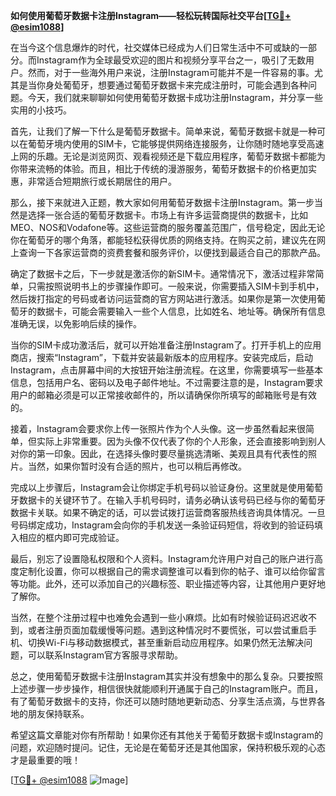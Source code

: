 **如何使用葡萄牙数据卡注册Instagram——轻松玩转国际社交平台[[TG💪+ @esim1088](https://t.me/s/esim1088)]**

在当今这个信息爆炸的时代，社交媒体已经成为人们日常生活中不可或缺的一部分。而Instagram作为全球最受欢迎的图片和视频分享平台之一，吸引了无数用户。然而，对于一些海外用户来说，注册Instagram可能并不是一件容易的事。尤其是当你身处葡萄牙，想要通过葡萄牙数据卡来完成注册时，可能会遇到各种问题。今天，我们就来聊聊如何使用葡萄牙数据卡成功注册Instagram，并分享一些实用的小技巧。

首先，让我们了解一下什么是葡萄牙数据卡。简单来说，葡萄牙数据卡就是一种可以在葡萄牙境内使用的SIM卡，它能够提供网络连接服务，让你随时随地享受高速上网的乐趣。无论是浏览网页、观看视频还是下载应用程序，葡萄牙数据卡都能为你带来流畅的体验。而且，相比于传统的漫游服务，葡萄牙数据卡的价格更加实惠，非常适合短期旅行或长期居住的用户。

那么，接下来就进入正题，教大家如何用葡萄牙数据卡注册Instagram。第一步当然是选择一张合适的葡萄牙数据卡。市场上有许多运营商提供的数据卡，比如MEO、NOS和Vodafone等。这些运营商的服务覆盖范围广，信号稳定，因此无论你在葡萄牙的哪个角落，都能轻松获得优质的网络支持。在购买之前，建议先在网上查询一下各家运营商的资费套餐和服务评价，以便找到最适合自己的那款产品。

确定了数据卡之后，下一步就是激活你的新SIM卡。通常情况下，激活过程非常简单，只需按照说明书上的步骤操作即可。一般来说，你需要插入SIM卡到手机中，然后拨打指定的号码或者访问运营商的官方网站进行激活。如果你是第一次使用葡萄牙的数据卡，可能会需要输入一些个人信息，比如姓名、地址等。确保所有信息准确无误，以免影响后续的操作。

当你的SIM卡成功激活后，就可以开始准备注册Instagram了。打开手机上的应用商店，搜索“Instagram”，下载并安装最新版本的应用程序。安装完成后，启动Instagram，点击屏幕中间的大按钮开始注册流程。在这里，你需要填写一些基本信息，包括用户名、密码以及电子邮件地址。不过需要注意的是，Instagram要求用户的邮箱必须是可以正常接收邮件的，所以请确保你所填写的邮箱账号是有效的。

接着，Instagram会要求你上传一张照片作为个人头像。这一步虽然看起来很简单，但实际上非常重要。因为头像不仅代表了你的个人形象，还会直接影响到别人对你的第一印象。因此，在选择头像时要尽量挑选清晰、美观且具有代表性的照片。当然，如果你暂时没有合适的照片，也可以稍后再修改。

完成以上步骤后，Instagram会让你绑定手机号码以验证身份。这里就是使用葡萄牙数据卡的关键环节了。在输入手机号码时，请务必确认该号码已经与你的葡萄牙数据卡关联。如果不确定的话，可以尝试拨打运营商客服热线咨询具体情况。一旦号码绑定成功，Instagram会向你的手机发送一条验证码短信，将收到的验证码填入相应的框内即可完成验证。

最后，别忘了设置隐私权限和个人资料。Instagram允许用户对自己的账户进行高度定制化设置，你可以根据自己的需求调整谁可以看到你的帖子、谁可以给你留言等功能。此外，还可以添加自己的兴趣标签、职业描述等内容，让其他用户更好地了解你。

当然，在整个注册过程中也难免会遇到一些小麻烦。比如有时候验证码迟迟收不到，或者注册页面加载缓慢等问题。遇到这种情况时不要慌张，可以尝试重启手机、切换Wi-Fi与移动数据模式，甚至重新启动应用程序。如果仍然无法解决问题，可以联系Instagram官方客服寻求帮助。

总之，使用葡萄牙数据卡注册Instagram其实并没有想象中的那么复杂。只要按照上述步骤一步步操作，相信很快就能顺利开通属于自己的Instagram账户。而且，有了葡萄牙数据卡的支持，你还可以随时随地更新动态、分享生活点滴，与世界各地的朋友保持联系。

希望这篇文章能对你有所帮助！如果你还有其他关于葡萄牙数据卡或Instagram的问题，欢迎随时提问。记住，无论是在葡萄牙还是其他国家，保持积极乐观的心态才是最重要的哦！

[[TG💪+ @esim1088](https://t.me/s/esim1088) ![Image](https://i.postimg.cc/4NQfJmqS/Snipaste-2025-05-13-00-14-12.png)]